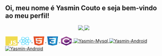 ## Oi, meu nome é Yasmin Couto e seja bem-vindo ao meu perfil!
<div align="center">
  <a href="https://github.com/yasminmatos">
  <img height="180em" src="https://github-readme-stats.vercel.app/api?username=yasminmatos&show_icons=true&theme=buefy&include_all_commits=true&count_private=true"/>
  <img height="180em" src="https://github-readme-stats.vercel.app/api/top-langs/?username=yasminmatos&layout=compact&langs_count=7&theme=buefy"/>
</div>
<div style="display: inline_block"><br>
  <img align="center" alt="Yasmin-Js" height="30" width="40" src="https://raw.githubusercontent.com/devicons/devicon/master/icons/javascript/javascript-plain.svg"/>
  <img align="center" alt="Yasmin-React" height="30" width="40" src="https://raw.githubusercontent.com/devicons/devicon/master/icons/react/react-original.svg"/>
  <img align="center" alt="Yasmin-HTML" height="30" width="40" src="https://raw.githubusercontent.com/devicons/devicon/master/icons/html5/html5-original.svg"/>
  <img align="center" alt="Yasmin-CSS" height="30" width="40" src="https://raw.githubusercontent.com/devicons/devicon/master/icons/css3/css3-original.svg"/>
  <img align="center" alt="Yasmin-Csharp" height="30" width="40" src="https://raw.githubusercontent.com/devicons/devicon/master/icons/csharp/csharp-original.svg"/>
  <img align="center" alt="Yasmin-Mysql" height="30" width="40" src="https://cdn.jsdelivr.net/gh/devicons/devicon/icons/mysql/mysql-original.svg"/>
  <img align="center" alt="Yasmin-Android" height="30" width="40" src="https://cdn.jsdelivr.net/gh/devicons/devicon/icons/android/android-original.svg"/>
  <img align="center" alt="Yasmin-Android" height="30" width="40" src="https://cdn.jsdelivr.net/gh/devicons/devicon@latest/icons/python/python-original.svg"/>
